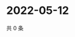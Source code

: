 # 2022-05-12

共 0 条

<!-- BEGIN WEIBO -->
<!-- 最后更新时间 Thu May 12 2022 18:21:37 GMT+0800 (China Standard Time) -->

<!-- END WEIBO -->
